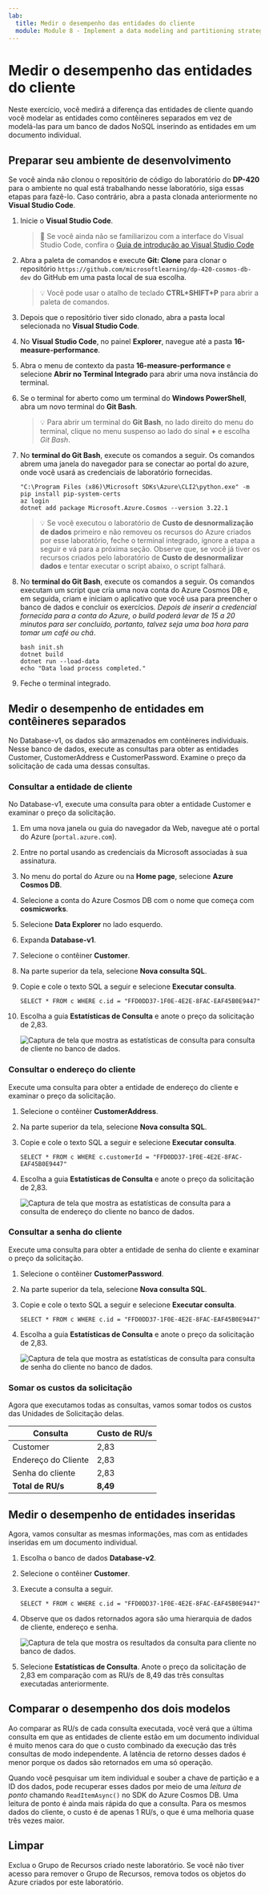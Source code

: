 ```yaml
---
lab:
  title: Medir o desempenho das entidades do cliente
  module: Module 8 - Implement a data modeling and partitioning strategy for Azure Cosmos DB for NoSQL
---
```


# Medir o desempenho das entidades do cliente

Neste exercício, você medirá a diferença das entidades de cliente quando você modelar as entidades como contêineres separados em vez de modelá-las para um banco de dados NoSQL inserindo as entidades em um documento individual.

## Preparar seu ambiente de desenvolvimento

Se você ainda não clonou o repositório de código do laboratório do **DP-420** para o ambiente no qual está trabalhando nesse laboratório, siga essas etapas para fazê-lo. Caso contrário, abra a pasta clonada anteriormente no **Visual Studio Code**.

1. Inicie o **Visual Studio Code**.

    > &#128221; Se você ainda não se familiarizou com a interface do Visual Studio Code, confira o [Guia de introdução ao Visual Studio Code][code.visualstudio.com/docs/getstarted]

1. Abra a paleta de comandos e execute **Git: Clone** para clonar o repositório ``https://github.com/microsoftlearning/dp-420-cosmos-db-dev`` do GitHub em uma pasta local de sua escolha.

    > &#128161; Você pode usar o atalho de teclado **CTRL+SHIFT+P** para abrir a paleta de comandos.

1. Depois que o repositório tiver sido clonado, abra a pasta local selecionada no **Visual Studio Code**.

1. No **Visual Studio Code**, no painel **Explorer**, navegue até a pasta **16-measure-performance**.

1. Abra o menu de contexto da pasta **16-measure-performance** e selecione **Abrir no Terminal Integrado** para abrir uma nova instância do terminal.

1. Se o terminal for aberto como um terminal do **Windows PowerShell**, abra um novo terminal do **Git Bash**.

    > &#128161; Para abrir um terminal do **Git Bash**, no lado direito do menu do terminal, clique no menu suspenso ao lado do sinal **+** e escolha *Git Bash*.

1. No **terminal do Git Bash**, execute os comandos a seguir. Os comandos abrem uma janela do navegador para se conectar ao portal do azure, onde você usará as credenciais de laboratório fornecidas.

    ```
    "C:\Program Files (x86)\Microsoft SDKs\Azure\CLI2\python.exe" -m pip install pip-system-certs
    az login
    dotnet add package Microsoft.Azure.Cosmos --version 3.22.1

    ```
    > &#128161; Se você executou o laboratório de **Custo de desnormalização de dados** primeiro e não removeu os recursos do Azure criados por esse laboratório, feche o terminal integrado, ignore a etapa a seguir e vá para a próxima seção. Observe que, se você já tiver os recursos criados pelo laboratório de **Custo de desnormalizar dados** e tentar executar o script abaixo, o script falhará.

1. No **terminal do Git Bash**, execute os comandos a seguir. Os comandos executam um script que cria uma nova conta do Azure Cosmos DB e, em seguida, criam e iniciam o aplicativo que você usa para preencher o banco de dados e concluir os exercícios. *Depois de inserir a credencial fornecida para a conta do Azure, o build poderá levar de 15 a 20 minutos para ser concluído, portanto, talvez seja uma boa hora para tomar um café ou chá*.

    ```
    bash init.sh
    dotnet build
    dotnet run --load-data
    echo "Data load process completed."

    ```
1. Feche o terminal integrado.

## Medir o desempenho de entidades em contêineres separados

No Database-v1, os dados são armazenados em contêineres individuais. Nesse banco de dados, execute as consultas para obter as entidades Customer, CustomerAddress e CustomerPassword. Examine o preço da solicitação de cada uma dessas consultas.

### Consultar a entidade de cliente

No Database-v1, execute uma consulta para obter a entidade Customer e examinar o preço da solicitação.

1. Em uma nova janela ou guia do navegador da Web, navegue até o portal do Azure (``portal.azure.com``).

1. Entre no portal usando as credenciais da Microsoft associadas à sua assinatura.

1. No menu do portal do Azure ou na **Home page**, selecione **Azure Cosmos DB**.
1. Selecione a conta do Azure Cosmos DB com o nome que começa com **cosmicworks**.
1. Selecione **Data Explorer** no lado esquerdo.
1. Expanda **Database-v1**.
1. Selecione o contêiner **Customer**.
1. Na parte superior da tela, selecione **Nova consulta SQL**.
1. Copie e cole o texto SQL a seguir e selecione **Executar consulta**.

    ```
    SELECT * FROM c WHERE c.id = "FFD0DD37-1F0E-4E2E-8FAC-EAF45B0E9447"
    ```

1. Escolha a guia **Estatísticas de Consulta** e anote o preço da solicitação de 2,83.

    ![Captura de tela que mostra as estatísticas de consulta para consulta de cliente no banco de dados.](media/17-customer-query-v1.png)

### Consultar o endereço do cliente

Execute uma consulta para obter a entidade de endereço do cliente e examinar o preço da solicitação.

1. Selecione o contêiner **CustomerAddress**.
1. Na parte superior da tela, selecione **Nova consulta SQL**.
1. Copie e cole o texto SQL a seguir e selecione **Executar consulta**.

    ```
    SELECT * FROM c WHERE c.customerId = "FFD0DD37-1F0E-4E2E-8FAC-EAF45B0E9447"
    ```

1. Escolha a guia **Estatísticas de Consulta** e anote o preço da solicitação de 2,83.

    ![Captura de tela que mostra as estatísticas de consulta para a consulta de endereço do cliente no banco de dados.](media/17-customer-address-query-v1.png)

### Consultar a senha do cliente

Execute uma consulta para obter a entidade de senha do cliente e examinar o preço da solicitação.

1. Selecione o contêiner **CustomerPassword**.
1. Na parte superior da tela, selecione **Nova consulta SQL**.
1. Copie e cole o texto SQL a seguir e selecione **Executar consulta**.

    ```
    SELECT * FROM c WHERE c.id = "FFD0DD37-1F0E-4E2E-8FAC-EAF45B0E9447"
    ```

1. Escolha a guia **Estatísticas de Consulta** e anote o preço da solicitação de 2,83.

    ![Captura de tela que mostra as estatísticas de consulta para consulta de senha do cliente no banco de dados.](media/17-customer-password-query-v1.png)

### Somar os custos da solicitação

Agora que executamos todas as consultas, vamos somar todos os custos das Unidades de Solicitação delas.

|**Consulta**|**Custo de RU/s**|
|---------|---------|
|Customer|2,83|
|Endereço do Cliente|2,83|
|Senha do cliente|2,83|
|**Total de RU/s**|**8,49**|

## Medir o desempenho de entidades inseridas

Agora, vamos consultar as mesmas informações, mas com as entidades inseridas em um documento individual.

1. Escolha o banco de dados **Database-v2**.
1. Selecione o contêiner **Customer**.
1. Execute a consulta a seguir. 

    ```
    SELECT * FROM c WHERE c.id = "FFD0DD37-1F0E-4E2E-8FAC-EAF45B0E9447"
    ```

1. Observe que os dados retornados agora são uma hierarquia de dados de cliente, endereço e senha.

    ![Captura de tela que mostra os resultados da consulta para cliente no banco de dados.](media/17-customer-query-v2.png)

1. Selecione **Estatísticas de Consulta**. Anote o preço da solicitação de 2,83 em comparação com as RU/s de 8,49 das três consultas executadas anteriormente.

## Comparar o desempenho dos dois modelos

Ao comparar as RU/s de cada consulta executada, você verá que a última consulta em que as entidades de cliente estão em um documento individual é muito menos cara do que o custo combinado da execução das três consultas de modo independente. A latência de retorno desses dados é menor porque os dados são retornados em uma só operação.

Quando você pesquisar um item individual e souber a chave de partição e a ID dos dados, pode recuperar esses dados por meio de uma *leitura de ponto* chamando `ReadItemAsync()` no SDK do Azure Cosmos DB. Uma leitura de ponto é ainda mais rápida do que a consulta. Para os mesmos dados do cliente, o custo é de apenas 1 RU/s, o que é uma melhoria quase três vezes maior.

## Limpar

Exclua o Grupo de Recursos criado neste laboratório.  Se você não tiver acesso para remover o Grupo de Recursos, remova todos os objetos do Azure criados por este laboratório.

[code.visualstudio.com/docs/getstarted]: https://code.visualstudio.com/docs/getstarted/tips-and-tricks

